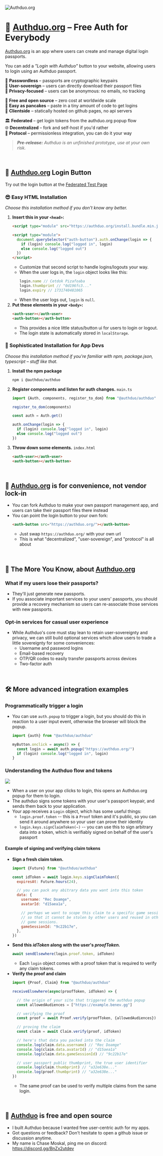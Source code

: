 
![Authduo.org](https://i.imgur.com/Pr6ILnz.png)

# 🗽 [Authduo.org](https://authduo.org/) – Free Auth for Everybody

[Authduo.org](https://authduo.org/) is an app where users can create and manage digital login passports.

You can add a *"Login with Authduo"* button to your website, allowing users to login using an Authduo passport.

🔑 **Passwordless** – passports are cryptographic keypairs  
🗽 **User-sovereign** – users can directly download their passport files  
🥷 **Privacy-focused** – users can be anonymous: no emails, no tracking  

💖 **Free and open source** – zero cost at worldwide scale  
🥞 **Easy as pancakes** – paste in a tiny amount of code to get logins  
📱 **Clientside** – statically hosted on github pages, no api servers  

🏛️ **Federated** – get login tokens from the authduo.org popup flow  
🌐 **Decentralized** – fork and self-host if you'd rather  
📜 **Protocol** – permissionless integration, you can do it your way  

> ***Pre-release:** Authduo is an unfinished prototype, use at your own risk.*

<br/>

## 🪪 [Authduo.org](https://authduo.org/) Login Button

Try out the login button at the [Federated Test Page](https://authduo.org/federated/)

### 😎 Easy HTML Installation

*Choose this installation method if you don't know any better.*

1. **Insert this in your `<head>`:**
    ```html
    <script type="module" src="https://authduo.org/install.bundle.min.js"></script>

    <script type="module">
      document.querySelector("auth-button").auth.onChange(login => {
        if (login) console.log("logged in", login)
        else console.log("logged out")
      })
    </script>
    ```
    - Customize that second script to handle logins/logouts your way.
    - When the user logs in, the `login` object looks like this:
      ```js
      login.name // Cetdok Pizafoaba
      login.thumbprint // "0d196fc3..."
      login.expiry // 1731740481065
      ```
    - When the user logs out, `login` is `null`.
1. **Put these elements in your `<body>`:**
    ```html
    <auth-user></auth-user>
    <auth-button></auth-button>
    ```
    - This provides a nice little status/button ui for users to login or logout.
    - The login state is automatically stored in `localStorage`.

### 🧐 Sophisticated Installation for App Devs

*Choose this installation method if you're familiar with npm, package.json, typescript – stuff like that.*

1. **Install the npm package**
    ```sh
    npm i @authduo/authduo
    ```
1. **Register components and listen for auth changes.** `main.ts`
    ```ts
    import {Auth, components, register_to_dom} from "@authduo/authduo"

    register_to_dom(components)

    const auth = Auth.get()

    auth.onChange(login => {
      if (login) console.log("logged in", login)
      else console.log("logged out")
    })
    ```
1. **Throw down some elements.** `index.html`
    ```html
    <auth-user></auth-user>
    <auth-button></auth-button>
    ```

<br/>

## 💁 [Authduo.org](https://authduo.org/) is for convenience, not vendor lock-in
- You can fork Authduo to make your own passport management app, and users can take their passport files there instead
- You can point the login button to your own fork:
  ```html
  <auth-button src="https://authduo.org/"></auth-button>
  ```
  - Just swap `https://authduo.org/` with your own url
  - This is what "decentralized", "user-sovereign", and "protocol" is all about

<br/>

## 🌠 The More You Know, about [Authduo.org](https://authduo.org/)

### What if my users lose their passports?
- They'll just generate new passports.
- If you associate important services to your users' passports, you should provide a recovery mechanism so users can re-associate those services with new passports.

### Opt-in services for casual user experience
- While Authduo's core must stay lean to retain user-sovereignty and privacy, we can still build optional services which allow users to trade a little sovereignty for some conveniences:
  - Username and password logins
  - Email-based recovery
  - OTP/QR codes to easily transfer passports across devices
  - Two-factor auth

<br/>

## 🛠️ More advanced integration examples

### Programmatically trigger a login
- You can use `auth.popup` to trigger a login, but you should do this in reaction to a user input event, otherwise the browser will block the popup.
  ```js
  import {auth} from "@authduo/authduo"

  myButton.onclick = async() => {
    const login = await auth.popup("https://authduo.org/")
    if (login) console.log("logged in", login)
  }
  ```

### Understanding the Authduo flow and tokens

![](https://i.imgur.com/18xwaeU.png)

- When a user on your app clicks to login, this opens an Authduo.org popup for them to login.
- The authduo signs some tokens with your user's passport keypair, and sends them back to your application.
- Your app receives a `Login` object, which has some useful things:
  - `login.proof.token` -- this is a `Proof` token and it's public, so you can send it around anywhere so your user can prove their identity
  - `login.keys.signClaimToken(~)` -- you can use this to sign arbitrary data into a token, which is verifiably signed on behalf of the user's passport

#### Example of signing and verifying claim tokens

- **Sign a fresh claim token.**
  ```js
  import {Future} from "@authduo/authduo"

  const idToken = await login.keys.signClaimToken({
    expiresAt: Future.hours(24),

    // you can pack any abitrary data you want into this token
    data: {
      username: "Rec Doamge",
      avatarId: "d15aea1a",

      // perhaps we want to scope this claim to a specific game session,
      // so that it cannot be stolen by other users and reused in other
      // game sessions.
      gameSessionId: "9c22b17e",
    },
  })
  ```
- **Send this *idToken* along with the user's *proofToken.***
  ```js
  await sendElsewhere(login.proof.token, idToken)
  ```
  - Each `login` object comes with a proof token that is required to verify any claim tokens.
- **Verify the proof and claim**
  ```js
  import {Proof, Claim} from "@authduo/authduo"

  receiveElsewhere(async(proofToken, idToken) => {

    // the origin of your site that triggered the authduo popup
    const allowedAudiences = ["https://example.benev.gg"]

    // verifying the proof
    const proof = await Proof.verify(proofToken, {allowedAudiences})

    // proving the claim
    const claim = await Claim.verify(proof, idToken)

    // here's that data you packed into the claim
    console.log(claim.data.username) // "Rec Doamge"
    console.log(claim.data.avatarId) // "d15aea1a"
    console.log(claim.data.gameSessionId) // "9c22b17e"

    // user passport public thumbprint, the true user identifier
    console.log(claim.thumbprint) // "a32e638e..."
    console.log(proof.thumbprint) // "a32e638e..."
  })
  ```
  - The same proof can be used to verify multiple claims from the same login.

<br/>

## 💖 [Authduo](https://authduo.org/) is free and open source
- I built Authduo because I wanted free user-centric auth for my apps.
- Got questions or feedback? Don't hesitate to open a github issue or discussion anytime.
- My name is Chase Moskal, ping me on discord: https://discord.gg/BnZx2utdev

